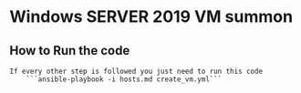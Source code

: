 # Windows SERVER 2019 VM summon

## How to Run the code 

    If every other step is followed you just need to run this code 
        ```ansible-playbook -i hosts.md create_vm.yml```
